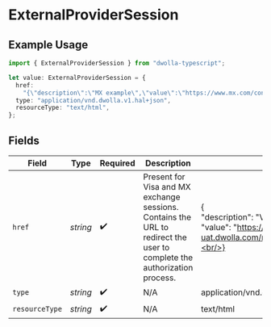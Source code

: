 # ExternalProviderSession

## Example Usage

```typescript
import { ExternalProviderSession } from "dwolla-typescript";

let value: ExternalProviderSession = {
  href:
    "{\"description\":\"MX example\",\"value\":\"https://www.mx.com/connect/lAfkc7m897s3t1ks9mmwyj4ry7Zq0xql4grzAg1kz77x7c9jrwls1t22w6xt8d2lsxx9zpqv30js3wswfdwcrpAsqgbAfkqwpksp7c2chsx167xy90Asfc67dkj9y48y8p142xw3yp4x5l9t9gkk6m3yk5vwsvyq2qq7w9trszxwdl14lmkg7l6949bn5n41chdkbnxycy40n9b6fkbdwl6qt5wl107k1x8srvlkpz325p412x9tkyA5clf39109lsfrgz2lkgsvntqf7l0zzwb5hl658gdjbxwhb52krwybnbdAqfq69cdy54l05jkvfwyf01q89x48jtgtx290lzjdfcty1lwb8d648wns/eyJ1aV9tZXNzYWdlX3ZlcnNpb24iOjQsInVpX21lc3NhZ2Vfd2Vidmlld191cmxfc2NoZW1lIjoibXgiLCJtb2RlIjoidmVyaWZpY2F0aW9uIn0%3D\"}",
  type: "application/vnd.dwolla.v1.hal+json",
  resourceType: "text/html",
};
```

## Fields

| Field                                                                                                                                                                                                                                                                                                                                                                                                                                                                                                                      | Type                                                                                                                                                                                                                                                                                                                                                                                                                                                                                                                       | Required                                                                                                                                                                                                                                                                                                                                                                                                                                                                                                                   | Description                                                                                                                                                                                                                                                                                                                                                                                                                                                                                                                | Example                                                                                                                                                                                                                                                                                                                                                                                                                                                                                                                    |
| -------------------------------------------------------------------------------------------------------------------------------------------------------------------------------------------------------------------------------------------------------------------------------------------------------------------------------------------------------------------------------------------------------------------------------------------------------------------------------------------------------------------------- | -------------------------------------------------------------------------------------------------------------------------------------------------------------------------------------------------------------------------------------------------------------------------------------------------------------------------------------------------------------------------------------------------------------------------------------------------------------------------------------------------------------------------- | -------------------------------------------------------------------------------------------------------------------------------------------------------------------------------------------------------------------------------------------------------------------------------------------------------------------------------------------------------------------------------------------------------------------------------------------------------------------------------------------------------------------------- | -------------------------------------------------------------------------------------------------------------------------------------------------------------------------------------------------------------------------------------------------------------------------------------------------------------------------------------------------------------------------------------------------------------------------------------------------------------------------------------------------------------------------- | -------------------------------------------------------------------------------------------------------------------------------------------------------------------------------------------------------------------------------------------------------------------------------------------------------------------------------------------------------------------------------------------------------------------------------------------------------------------------------------------------------------------------- |
| `href`                                                                                                                                                                                                                                                                                                                                                                                                                                                                                                                     | *string*                                                                                                                                                                                                                                                                                                                                                                                                                                                                                                                   | :heavy_check_mark:                                                                                                                                                                                                                                                                                                                                                                                                                                                                                                         | Present for Visa and MX exchange sessions.<br/>Contains the URL to redirect the user to complete the authorization process.<br/>                                                                                                                                                                                                                                                                                                                                                                                           | {<br/>"description": "Visa example",<br/>"value": "https://link.visa.com/1.0/account-check/connect?client_id=f16f7c7407f4434dbcaf269b230c12ed\u0026redirect_uri=https://api-uat.dwolla.com/redirect/tink\u0026authorization_code=47e23deab3924351a0c6193d90e5add5\u0026market=US\u0026locale=en_US\u0026state=a2V5Ojk6dWRiRkRYWGlIVGdZZUNycUdCa0s3Zz09OmI1ZVE0YWRUYkFrSWNiKzFxTXdmQlVkcVNWWW5nMjtQNjBaWERxUDh5aTBpWEQzTHROdUZRd2xLMTUzYnZ4RU8=\u0026session_id=628d927030ee43a38054da5166dcbee14e06dc02c00e45f2b4a5d986bab5d08f"<br/>} |
| `type`                                                                                                                                                                                                                                                                                                                                                                                                                                                                                                                     | *string*                                                                                                                                                                                                                                                                                                                                                                                                                                                                                                                   | :heavy_check_mark:                                                                                                                                                                                                                                                                                                                                                                                                                                                                                                         | N/A                                                                                                                                                                                                                                                                                                                                                                                                                                                                                                                        | application/vnd.dwolla.v1.hal+json                                                                                                                                                                                                                                                                                                                                                                                                                                                                                         |
| `resourceType`                                                                                                                                                                                                                                                                                                                                                                                                                                                                                                             | *string*                                                                                                                                                                                                                                                                                                                                                                                                                                                                                                                   | :heavy_check_mark:                                                                                                                                                                                                                                                                                                                                                                                                                                                                                                         | N/A                                                                                                                                                                                                                                                                                                                                                                                                                                                                                                                        | text/html                                                                                                                                                                                                                                                                                                                                                                                                                                                                                                                  |